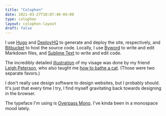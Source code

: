 ```yaml
---
title: "Colophon"
date: 2021-03-27T18:07:40-04:00
type: colophon
layout: colophon-layout
draft: false
---
```


I use [Hugo](https://gohugo.io/) and [DeployHQ](http://deployhq.com/) to generate and deploy the site, respectively, and [Bitbucket](http://bitbucket.org/) to host the source code. Locally, I use [Byword](https://www.bywordapp.com/) to write and edit Markdown files, and [Sublime Text](https://www.sublimetext.com/) to write and edit code. 

The incredibly detailed [illustration](../about/kwon.png) of my visage was done by my friend [Leigh Peterson](https://justafrog.net/), who also taught me [how to bathe a cat](cat-bath.png). (Those were two separate favors.)

I don't really use design software to design websites, but I probably should. It's just that every time I try, I find myself gravitating back towards designing in the browser. 

The typeface I'm using is [Overpass Mono](https://fonts.google.com/specimen/Overpass+Mono?query=overpass). I've kinda been in a monospace mood lately.


